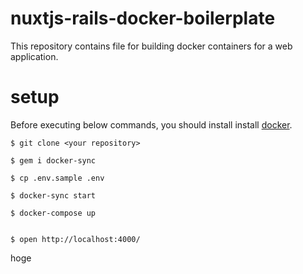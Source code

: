 # nuxtjs-rails-docker-boilerplate

This repository contains file for building docker containers for a web application.

# setup

Before executing below commands, you should install install [docker](https://www.docker.com/).

```
$ git clone <your repository>

$ gem i docker-sync

$ cp .env.sample .env

$ docker-sync start

$ docker-compose up


$ open http://localhost:4000/
```
hoge
